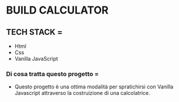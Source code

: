 # BUILD CALCULATOR

## TECH STACK =
- Html
- Css
- Vanilla JavaScript


### Di cosa tratta questo progetto =
- Questo progetto è una ottima modalità per spratichirsi con Vanilla Javascript attraverso la costruizione di una calcolatrice.
